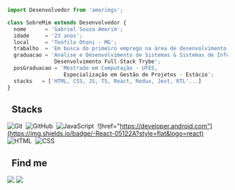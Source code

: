 ```js
import Desenvolvedor from 'amorimgs';

class SobreMim extends Desenvolvedor {
  nome      = 'Gabriel Souza Amorim';
  idade     = '23 anos';
  local     = 'Teófilo Otoni - MG';
  trabalho  = 'Em busca do primeiro emprego na área de desenvolvimento.';
  graduacao = 'Análise e Desenvolvimento de Sistemas & Sistemas de Informação - DOCTUM (1º periodo)
               Desenvolvimento Full-Stack Trybe';
  posGraduacao = 'Mestrado em Computação - UFES,
                  Especialização em Gestão de Projetos - Estácio';
  stacks   = ['HTML, CSS, JS, TS, React, Redux, Jest, RTL'...]
}
```

## &nbsp; Stacks

![Git](https://img.shields.io/badge/-Git-05122A?style=flat&logo=git)&nbsp;
![GitHub](https://img.shields.io/badge/-GitHub-05122A?style=flat&logo=github)&nbsp;
![JavaScript](https://img.shields.io/badge/-JavaScript-05122A?style=flat&logo=javascript)&nbsp;
![href="https://developer.android.com"](https://img.shields.io/badge/-React-05122A?style=flat&logo=react)&nbsp;
![HTML](https://img.shields.io/badge/-HTML-05122A?style=flat&logo=HTML5)&nbsp;
![CSS](https://img.shields.io/badge/-CSS-05122A?style=flat&logo=CSS3&logoColor=1572B6)&nbsp;

## &nbsp; Find me

<p align="left">
  <a href="mailto:ricksamann@gmail.com"  alt="Gmail">
  <img src="https://img.shields.io/badge/-Gmail-FF0000?style=flat-square&labelColor=FF0000&logo=gmail&logoColor=white&link=mailto:rafaeladenadai@gmail.com" /></a>

  <a href="https://www.linkedin.com/in/enzarafaela" target="_blank" alt="Linkedin">
  <img src="https://img.shields.io/badge/-Linkedin-0e76a8?style=flat-square&logo=Linkedin&logoColor=white&link= https://www.linkedin.com/in/gabriel-souza-amorim-09111b14b/" /></a>
</p>  
